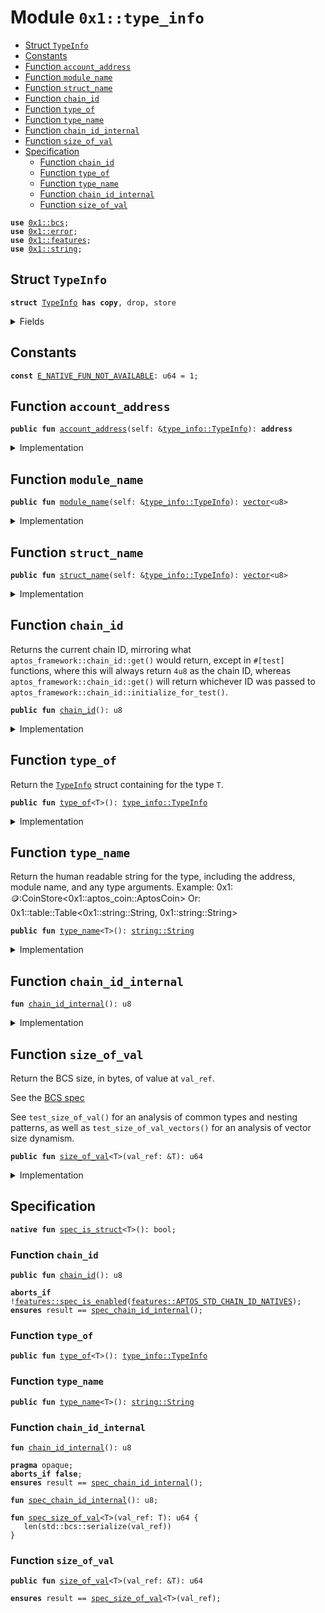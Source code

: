 
<a id="0x1_type_info"></a>

# Module `0x1::type_info`



-  [Struct `TypeInfo`](#0x1_type_info_TypeInfo)
-  [Constants](#@Constants_0)
-  [Function `account_address`](#0x1_type_info_account_address)
-  [Function `module_name`](#0x1_type_info_module_name)
-  [Function `struct_name`](#0x1_type_info_struct_name)
-  [Function `chain_id`](#0x1_type_info_chain_id)
-  [Function `type_of`](#0x1_type_info_type_of)
-  [Function `type_name`](#0x1_type_info_type_name)
-  [Function `chain_id_internal`](#0x1_type_info_chain_id_internal)
-  [Function `size_of_val`](#0x1_type_info_size_of_val)
-  [Specification](#@Specification_1)
    -  [Function `chain_id`](#@Specification_1_chain_id)
    -  [Function `type_of`](#@Specification_1_type_of)
    -  [Function `type_name`](#@Specification_1_type_name)
    -  [Function `chain_id_internal`](#@Specification_1_chain_id_internal)
    -  [Function `size_of_val`](#@Specification_1_size_of_val)


<pre><code><b>use</b> <a href="../../../move-stdlib/tests/compiler-v2-doc/bcs.md#0x1_bcs">0x1::bcs</a>;
<b>use</b> <a href="../../../move-stdlib/tests/compiler-v2-doc/error.md#0x1_error">0x1::error</a>;
<b>use</b> <a href="../../../move-stdlib/tests/compiler-v2-doc/features.md#0x1_features">0x1::features</a>;
<b>use</b> <a href="../../../move-stdlib/tests/compiler-v2-doc/string.md#0x1_string">0x1::string</a>;
</code></pre>



<a id="0x1_type_info_TypeInfo"></a>

## Struct `TypeInfo`



<pre><code><b>struct</b> <a href="type_info.md#0x1_type_info_TypeInfo">TypeInfo</a> <b>has</b> <b>copy</b>, drop, store
</code></pre>



<details>
<summary>Fields</summary>


<dl>
<dt>
<code>account_address: <b>address</b></code>
</dt>
<dd>

</dd>
<dt>
<code>module_name: <a href="../../../move-stdlib/tests/compiler-v2-doc/vector.md#0x1_vector">vector</a>&lt;u8&gt;</code>
</dt>
<dd>

</dd>
<dt>
<code>struct_name: <a href="../../../move-stdlib/tests/compiler-v2-doc/vector.md#0x1_vector">vector</a>&lt;u8&gt;</code>
</dt>
<dd>

</dd>
</dl>


</details>

<a id="@Constants_0"></a>

## Constants


<a id="0x1_type_info_E_NATIVE_FUN_NOT_AVAILABLE"></a>



<pre><code><b>const</b> <a href="type_info.md#0x1_type_info_E_NATIVE_FUN_NOT_AVAILABLE">E_NATIVE_FUN_NOT_AVAILABLE</a>: u64 = 1;
</code></pre>



<a id="0x1_type_info_account_address"></a>

## Function `account_address`



<pre><code><b>public</b> <b>fun</b> <a href="type_info.md#0x1_type_info_account_address">account_address</a>(self: &<a href="type_info.md#0x1_type_info_TypeInfo">type_info::TypeInfo</a>): <b>address</b>
</code></pre>



<details>
<summary>Implementation</summary>


<pre><code><b>public</b> <b>fun</b> <a href="type_info.md#0x1_type_info_account_address">account_address</a>(self: &<a href="type_info.md#0x1_type_info_TypeInfo">TypeInfo</a>): <b>address</b> {
    self.account_address
}
</code></pre>



</details>

<a id="0x1_type_info_module_name"></a>

## Function `module_name`



<pre><code><b>public</b> <b>fun</b> <a href="type_info.md#0x1_type_info_module_name">module_name</a>(self: &<a href="type_info.md#0x1_type_info_TypeInfo">type_info::TypeInfo</a>): <a href="../../../move-stdlib/tests/compiler-v2-doc/vector.md#0x1_vector">vector</a>&lt;u8&gt;
</code></pre>



<details>
<summary>Implementation</summary>


<pre><code><b>public</b> <b>fun</b> <a href="type_info.md#0x1_type_info_module_name">module_name</a>(self: &<a href="type_info.md#0x1_type_info_TypeInfo">TypeInfo</a>): <a href="../../../move-stdlib/tests/compiler-v2-doc/vector.md#0x1_vector">vector</a>&lt;u8&gt; {
    self.module_name
}
</code></pre>



</details>

<a id="0x1_type_info_struct_name"></a>

## Function `struct_name`



<pre><code><b>public</b> <b>fun</b> <a href="type_info.md#0x1_type_info_struct_name">struct_name</a>(self: &<a href="type_info.md#0x1_type_info_TypeInfo">type_info::TypeInfo</a>): <a href="../../../move-stdlib/tests/compiler-v2-doc/vector.md#0x1_vector">vector</a>&lt;u8&gt;
</code></pre>



<details>
<summary>Implementation</summary>


<pre><code><b>public</b> <b>fun</b> <a href="type_info.md#0x1_type_info_struct_name">struct_name</a>(self: &<a href="type_info.md#0x1_type_info_TypeInfo">TypeInfo</a>): <a href="../../../move-stdlib/tests/compiler-v2-doc/vector.md#0x1_vector">vector</a>&lt;u8&gt; {
    self.struct_name
}
</code></pre>



</details>

<a id="0x1_type_info_chain_id"></a>

## Function `chain_id`

Returns the current chain ID, mirroring what <code>aptos_framework::chain_id::get()</code> would return, except in <code>#[test]</code>
functions, where this will always return <code>4u8</code> as the chain ID, whereas <code>aptos_framework::chain_id::get()</code> will
return whichever ID was passed to <code>aptos_framework::chain_id::initialize_for_test()</code>.


<pre><code><b>public</b> <b>fun</b> <a href="type_info.md#0x1_type_info_chain_id">chain_id</a>(): u8
</code></pre>



<details>
<summary>Implementation</summary>


<pre><code><b>public</b> <b>fun</b> <a href="type_info.md#0x1_type_info_chain_id">chain_id</a>(): u8 {
    <b>if</b> (!<a href="../../../move-stdlib/tests/compiler-v2-doc/features.md#0x1_features_aptos_stdlib_chain_id_enabled">features::aptos_stdlib_chain_id_enabled</a>()) {
        <b>abort</b>(std::error::invalid_state(<a href="type_info.md#0x1_type_info_E_NATIVE_FUN_NOT_AVAILABLE">E_NATIVE_FUN_NOT_AVAILABLE</a>))
    };

    <a href="type_info.md#0x1_type_info_chain_id_internal">chain_id_internal</a>()
}
</code></pre>



</details>

<a id="0x1_type_info_type_of"></a>

## Function `type_of`

Return the <code><a href="type_info.md#0x1_type_info_TypeInfo">TypeInfo</a></code> struct containing  for the type <code>T</code>.


<pre><code><b>public</b> <b>fun</b> <a href="type_info.md#0x1_type_info_type_of">type_of</a>&lt;T&gt;(): <a href="type_info.md#0x1_type_info_TypeInfo">type_info::TypeInfo</a>
</code></pre>



<details>
<summary>Implementation</summary>


<pre><code><b>public</b> <b>native</b> <b>fun</b> <a href="type_info.md#0x1_type_info_type_of">type_of</a>&lt;T&gt;(): <a href="type_info.md#0x1_type_info_TypeInfo">TypeInfo</a>;
</code></pre>



</details>

<a id="0x1_type_info_type_name"></a>

## Function `type_name`

Return the human readable string for the type, including the address, module name, and any type arguments.
Example: 0x1::coin::CoinStore<0x1::aptos_coin::AptosCoin>
Or: 0x1::table::Table<0x1::string::String, 0x1::string::String>


<pre><code><b>public</b> <b>fun</b> <a href="type_info.md#0x1_type_info_type_name">type_name</a>&lt;T&gt;(): <a href="../../../move-stdlib/tests/compiler-v2-doc/string.md#0x1_string_String">string::String</a>
</code></pre>



<details>
<summary>Implementation</summary>


<pre><code><b>public</b> <b>native</b> <b>fun</b> <a href="type_info.md#0x1_type_info_type_name">type_name</a>&lt;T&gt;(): String;
</code></pre>



</details>

<a id="0x1_type_info_chain_id_internal"></a>

## Function `chain_id_internal`



<pre><code><b>fun</b> <a href="type_info.md#0x1_type_info_chain_id_internal">chain_id_internal</a>(): u8
</code></pre>



<details>
<summary>Implementation</summary>


<pre><code><b>native</b> <b>fun</b> <a href="type_info.md#0x1_type_info_chain_id_internal">chain_id_internal</a>(): u8;
</code></pre>



</details>

<a id="0x1_type_info_size_of_val"></a>

## Function `size_of_val`

Return the BCS size, in bytes, of value at <code>val_ref</code>.

See the [BCS spec](https://github.com/diem/bcs)

See <code>test_size_of_val()</code> for an analysis of common types and
nesting patterns, as well as <code>test_size_of_val_vectors()</code> for an
analysis of vector size dynamism.


<pre><code><b>public</b> <b>fun</b> <a href="type_info.md#0x1_type_info_size_of_val">size_of_val</a>&lt;T&gt;(val_ref: &T): u64
</code></pre>



<details>
<summary>Implementation</summary>


<pre><code><b>public</b> <b>fun</b> <a href="type_info.md#0x1_type_info_size_of_val">size_of_val</a>&lt;T&gt;(val_ref: &T): u64 {
    <a href="../../../move-stdlib/tests/compiler-v2-doc/bcs.md#0x1_bcs_serialized_size">bcs::serialized_size</a>(val_ref)
}
</code></pre>



</details>

<a id="@Specification_1"></a>

## Specification



<a id="0x1_type_info_spec_is_struct"></a>


<pre><code><b>native</b> <b>fun</b> <a href="type_info.md#0x1_type_info_spec_is_struct">spec_is_struct</a>&lt;T&gt;(): bool;
</code></pre>



<a id="@Specification_1_chain_id"></a>

### Function `chain_id`


<pre><code><b>public</b> <b>fun</b> <a href="type_info.md#0x1_type_info_chain_id">chain_id</a>(): u8
</code></pre>




<pre><code><b>aborts_if</b> !<a href="../../../move-stdlib/tests/compiler-v2-doc/features.md#0x1_features_spec_is_enabled">features::spec_is_enabled</a>(<a href="../../../move-stdlib/tests/compiler-v2-doc/features.md#0x1_features_APTOS_STD_CHAIN_ID_NATIVES">features::APTOS_STD_CHAIN_ID_NATIVES</a>);
<b>ensures</b> result == <a href="type_info.md#0x1_type_info_spec_chain_id_internal">spec_chain_id_internal</a>();
</code></pre>



<a id="@Specification_1_type_of"></a>

### Function `type_of`


<pre><code><b>public</b> <b>fun</b> <a href="type_info.md#0x1_type_info_type_of">type_of</a>&lt;T&gt;(): <a href="type_info.md#0x1_type_info_TypeInfo">type_info::TypeInfo</a>
</code></pre>




<a id="@Specification_1_type_name"></a>

### Function `type_name`


<pre><code><b>public</b> <b>fun</b> <a href="type_info.md#0x1_type_info_type_name">type_name</a>&lt;T&gt;(): <a href="../../../move-stdlib/tests/compiler-v2-doc/string.md#0x1_string_String">string::String</a>
</code></pre>




<a id="@Specification_1_chain_id_internal"></a>

### Function `chain_id_internal`


<pre><code><b>fun</b> <a href="type_info.md#0x1_type_info_chain_id_internal">chain_id_internal</a>(): u8
</code></pre>




<pre><code><b>pragma</b> opaque;
<b>aborts_if</b> <b>false</b>;
<b>ensures</b> result == <a href="type_info.md#0x1_type_info_spec_chain_id_internal">spec_chain_id_internal</a>();
</code></pre>




<a id="0x1_type_info_spec_chain_id_internal"></a>


<pre><code><b>fun</b> <a href="type_info.md#0x1_type_info_spec_chain_id_internal">spec_chain_id_internal</a>(): u8;
</code></pre>




<a id="0x1_type_info_spec_size_of_val"></a>


<pre><code><b>fun</b> <a href="type_info.md#0x1_type_info_spec_size_of_val">spec_size_of_val</a>&lt;T&gt;(val_ref: T): u64 {
   len(std::bcs::serialize(val_ref))
}
</code></pre>



<a id="@Specification_1_size_of_val"></a>

### Function `size_of_val`


<pre><code><b>public</b> <b>fun</b> <a href="type_info.md#0x1_type_info_size_of_val">size_of_val</a>&lt;T&gt;(val_ref: &T): u64
</code></pre>




<pre><code><b>ensures</b> result == <a href="type_info.md#0x1_type_info_spec_size_of_val">spec_size_of_val</a>&lt;T&gt;(val_ref);
</code></pre>


[move-book]: https://aptos.dev/move/book/SUMMARY
